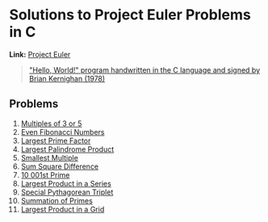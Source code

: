 # Solutions to Project Euler Problems in C

**Link:** [Project Euler](https://projecteuler.net/about)

> ["Hello, World!" program handwritten in the C language and signed by Brian Kernighan (1978)](https://en.wikipedia.org/wiki/%22Hello,_World!%22_program#/media/File:Hello_World_Brian_Kernighan_1978.jpg)

## Problems

1. [Multiples of 3 or 5](https://projecteuler.net/problem=1)  
2. [Even Fibonacci Numbers](https://projecteuler.net/problem=2)  
3. [Largest Prime Factor](https://projecteuler.net/problem=3)  
4. [Largest Palindrome Product](https://projecteuler.net/problem=4)  
5. [Smallest Multiple](https://projecteuler.net/problem=5)  
6. [Sum Square Difference](https://projecteuler.net/problem=6)  
7. [10 001st Prime](https://projecteuler.net/problem=7)  
8. [Largest Product in a Series](https://projecteuler.net/problem=8)
9. [Special Pythagorean Triplet](https://projecteuler.net/problem=9)
10. [Summation of Primes](https://projecteuler.net/problem=10) 
11. [Largest Product in a Grid](https://projecteuler.net/problem=11)  
